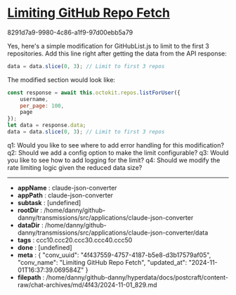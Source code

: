 # [Limiting GitHub Repo Fetch](https://claude.ai/chat/4f437559-4757-4187-b5e8-d3b17579af05)

8291d7a9-9980-4c86-a1f9-97d00ebb5a79

 Yes, here's a simple modification for GitHubList.js to limit to the first 3 repositories. Add this line right after getting the data from the API response:

```javascript
data = data.slice(0, 3); // Limit to first 3 repos
```

The modified section would look like:

```javascript
const response = await this.octokit.repos.listForUser({
    username,
    per_page: 100,
    page
});
let data = response.data;
data = data.slice(0, 3); // Limit to first 3 repos
```

q1: Would you like to see where to add error handling for this modification?
q2: Should we add a config option to make the limit configurable?
q3: Would you like to see how to add logging for the limit?
q4: Should we modify the rate limiting logic given the reduced data size?

---

* **appName** : claude-json-converter
* **appPath** : claude-json-converter
* **subtask** : [undefined]
* **rootDir** : /home/danny/github-danny/transmissions/src/applications/claude-json-converter
* **dataDir** : /home/danny/github-danny/transmissions/src/applications/claude-json-converter/data
* **tags** : ccc10.ccc20.ccc30.ccc40.ccc50
* **done** : [undefined]
* **meta** : {
  "conv_uuid": "4f437559-4757-4187-b5e8-d3b17579af05",
  "conv_name": "Limiting GitHub Repo Fetch",
  "updated_at": "2024-11-01T16:37:39.069584Z"
}
* **filepath** : /home/danny/github-danny/hyperdata/docs/postcraft/content-raw/chat-archives/md/4f43/2024-11-01_829.md